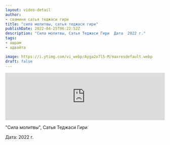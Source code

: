 ```yaml
---
layout: video-detail
author:
- свамини сатья теджаси гири
title: "сила молитвы, сатья теджаси гири"
publishDate: 2022-04-25T06:22:52Z
description: "Сила молитвы, Сатья Теджаси Гири  Дата  2022 г."
tags: 
- ашрам
- адвайта

image: https://i.ytimg.com/vi_webp/Ayga2o7l5-M/maxresdefault.webp
draft: false
---
```


<iframe width="100%" src="https://www.youtube.com/embed/Ayga2o7l5-M" frameborder="0" allowfullscreen=""></iframe> 

 "Сила молитвы", Сатья Теджаси Гири

 Дата: 2022 г.

  

 